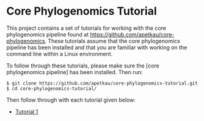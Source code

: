 Core Phylogenomics Tutorial
===========================

This project contains a set of tutorials for working with the core phylogenomics pipeline found at https://github.com/apetkau/core-phylogenomics.  These tutorials assume that the core phylogenomics pipeline has been installed and that you are familiar with working on the command line within a Linux environment.

To follow through these tutorials, please make sure the [core phylogenomics pipeline] has been installed.  Then run:

	$ git clone https://github.com/apetkau/core-phylogenomics-tutorial.git
	$ cd core-phylogenomics-tutorial/

Then follow through with each tutorial given below:

* [Tutorial 1](Tutorial1.md)
